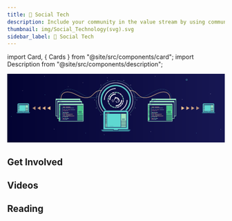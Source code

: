 ```yaml
---
title: 🌊 Social Tech
description: Include your community in the value stream by using community hardware, and providing transparent systems for attention tracking, content storage, value transfer, and indexing.
thumbnail: img/Social_Technology(svg).svg
sidebar_label: 🌊 Social Tech
---
```


import Card, { Cards } from "@site/src/components/card";
import Description from "@site/src/components/description";

![banner](<img/Social_Technology(svg).svg>)

<Description
  text="Include your community in the value stream by using community hardware, and
  providing transparent systems for attention tracking, content storage, value
  transfer, and indexing."
/>

## Get Involved

<Cards>
  <Card
    title="<p><strong>Deploy Compute Tasks to the Network</strong></p>"
    description=" <p>You can run your app on Koii's existing network, or help your community so you can build a network of your own.</p>"
    link="/develop/microservices-and-tasks/task-development-guide/"
    linkText="Deploy your first task"
    svgName="tasks"
    cardPerRow="2"
  />
  <Card
    title="<p><strong>Mine Attention on your App or Website</strong></p>"
    description="<p>KOII tokens are awarded to content creators and developers every day for the attention they generate.</p>"
    link="../earning-koii/proof-of-real-traffic/attention-mining"
    linkText="Start Tracking Attention"
    svgName="attention"
    cardPerRow="2"
  />
  <Card
    title="<p><strong>Apply for Ecosystem Support</strong></p>"
    description=" <p>Building a new project alone can be hard, but we're here to help.</p>"
    link="../earning-koii/grants-program"
    linkText="Get in touch today"
    svgName="impact"
    cardPerRow="2"
  />
  <Card
    title="<p><strong>Check Koii Task Template</strong></p>"
    description=" <p>We provide a Koii task template to help you quckliy understand the layout of task</p>"
    link="/develop/microservices-and-tasks/task-development-guide/k2-task-template/"
    linkText="Check it out"
    svgName="taskTemplate"
    cardPerRow="2"
  />
</Cards>

## Videos

<Cards>
  <Card
    title="<p>User Governance in Social Media</p>"
    link="https://www.youtube.com/watch?v=dc_vaBvUMHE&ab_channel=KoiiNetwork"
    linkText="Watch the Video"
    svgName="governanceVideo"
    cardPerRow="3"
  />
  <Card
    title="<p>Designing Koii Tasks (Tips and Tricks)</p>"
    link="https://www.youtube.com/watch?v=IFSBvDXK72c&t=630s&ab_channel=KoiiNetwork"
    linkText="Watch the Video"
    svgName="designTasksVideo"
    cardPerRow="3"
  />
  <Card
    title="<p>Using Reputation to Provide Security and Reduce Costs</p>"
    link="https://www.youtube.com/watch?v=mEzo0xRXh68&ab_channel=KoiiNetwork"
    linkText="Watch the Video"
    svgName="reputationVideo"
    cardPerRow="3"
  />
</Cards>

## Reading

<Cards>
  <Card
    title="<p><strong>Using Community Hardware to Run Apps</strong></p>"
    description=" <p>The compute sharing marketplace allows anyone to deploy tasks to a network of their community members. Don't have your own community yet? No stress - the Koii community would love to host your app.</p>"
    link="/develop/microservices-and-tasks/task-development-guide/"
    linkText="Deploy your First Task"
    cardPerRow="3"
  />
  <Card
    title="<p><strong>Designing Reputation-Based Systems</strong></p>"
    description="<p>The key to stable decentralization is having a strong network of committed participants. CARP Apps are built around reputation.</p>"
    link="/develop/microservices-and-tasks/using-reputation"
    linkText="Learn More about CARP"
    cardPerRow="3"
  />
  <Card
    title="<p><strong>Fast Transactions with the K2 Settlement Layer</strong></p>"
    description=" <p>Koii makes it easy to store and transfer value thanks to K2.</p>"
    link="/develop/settlement-layer/creating-tokens-on-k2"
    linkText="Get Started with Koii Tokens"
    cardPerRow="3"
  />
</Cards>
